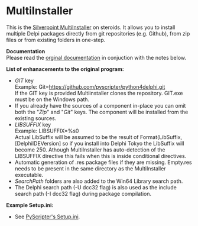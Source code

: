 # MultiInstaller

This is the [Silverpoint MultiInstaller](http://www.silverpointdevelopment.com/multiinstaller/index.htm) on steroids.
It allows you to install multiple Delpi packages directly from git repositories (e.g. Github), from zip files or 
from existing folders in one-step.

**Documentation**  
Please read the  [orginal documentation](http://www.silverpointdevelopment.com/multiinstaller/index.htm) in conjuction
with the notes below.

**List of enhanacements to the original program:**
* *GIT* key  
    Example: Git=https://github.com/pyscripter/python4delphi.git  
    If the GIT key is provided Multiinstaller clones the repository.  GIT.exe must be on the Windows path.
* If you already have the sources of a component in-place you can omit both the "*Zip*" and "*Git*" keys.  The component 
  will be installed from the existing sources.
* *LIBSUFFIX* key   
  Example: LIBSUFFIX=%s0    
  Actual LibSuffix will be assumed to be the result of Format(LibSuffix, [DelphiIDEVersion] so if you install into 
  Delphi Tokyo the LibSuffix will become 250.  Athough MultiInstaller has auto-detection of the LIBSUFFIX directive
  this fails when this is inside conditional directives.
* Automatic generation of .res package files if they are missing.  Empty.res needs to be present in the same 
  directory as the MultiInstaller executable.
* *SearchPath* folders are also added to the Win64 Library search path.
* The Delphi search path (-U dcc32 flag) is also used as the include search path (-I dcc32 flag) during package compilation.

**Example Setup.ini:**
*  See [PyScripter's Setup.ini](https://github.com/pyscripter/pyscripter/blob/master/Components/ThirdParty/Setup.ini).